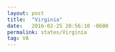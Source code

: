 ```yaml
---
layout: post
title:  "Virginia"
date:   2016-02-25 20:56:10 -0600
permalink: states/Virginia
tag: VA
---
```

